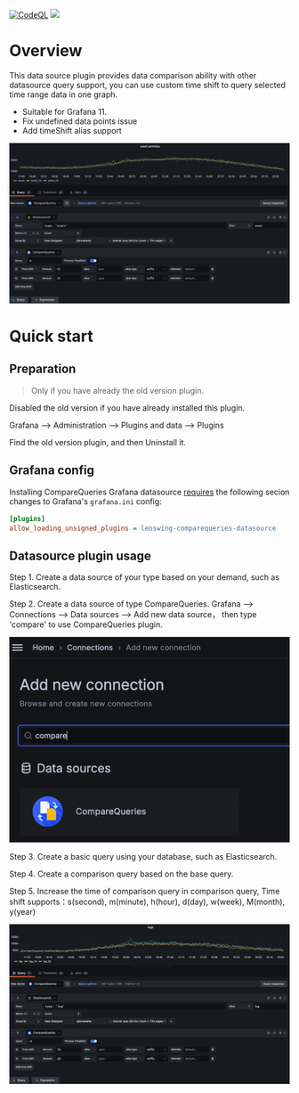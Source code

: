 [![CodeQL](https://github.com/leoswing/comparequeries-datasource-rc/actions/workflows/pr-codeql-analysis-typescript.yml/badge.svg)](https://github.com/leoswing/comparequeries-datasource-rc/actions/workflows/pr-codeql-analysis-typescript.yml) ![](https://img.shields.io/github/v/release/leoswing/comparequeries-datasource-rc?style=plastic%253Flabel=repo)


# Overview

This data source plugin provides data comparison ability with other datasource query support, you can use custom time shift to query selected time range data in one graph.

- Suitable for Grafana 11.
- Fix undefined data points issue
- Add timeShift alias support

![Plugin-snapshot](https://raw.githubusercontent.com/leoswing/comparequeries-datasource-rc/main/src/img/compare-func.png)


# Quick start

## Preparation

> Only if you have already the old version plugin.

Disabled the old version if you have already installed this plugin.

Grafana --> Administration --> Plugins and data --> Plugins

Find the old version plugin, and then Uninstall it.


## Grafana config

Installing CompareQueries Grafana datasource [requires](https://grafana.com/docs/grafana/latest/setup-grafana/configure-grafana/#allow_loading_unsigned_plugins)
the following secion changes to Grafana's `grafana.ini` config:

``` ini
[plugins]
allow_loading_unsigned_plugins = leoswing-comparequeries-datasource
```


## Datasource plugin usage

Step 1. Create a data source of your type based on your demand, such as Elasticsearch.

Step 2. Create a data source of type CompareQueries. Grafana --> Connections --> Data sources --> Add new data source， then type 'compare' to use CompareQueries plugin.


![Screenshot-create-db](https://raw.githubusercontent.com/leoswing/comparequeries-datasource-rc/main/img/create-db.png)


Step 3. Create a basic query using your database, such as Elasticsearch.

Step 4. Create a comparison query based on the base query.

Step 5. Increase the time of comparison query in comparison query, Time shift supports：s(second), m(minute), h(hour), d(day), w(week), M(month), y(year)

![Screenshot-usage-comparequeries](https://raw.githubusercontent.com/leoswing/comparequeries-datasource-rc/main/img/usage-comparequeries.png)
